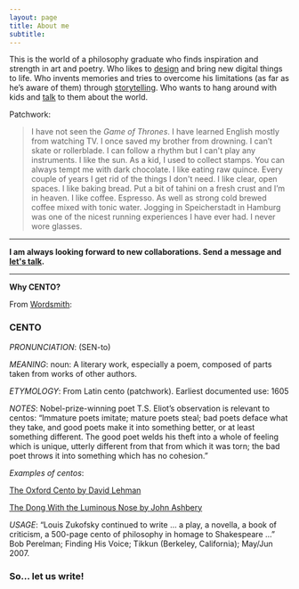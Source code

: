 ```yaml
---
layout: page
title: About me
subtitle: 
---
```


This is the world of a philosophy graduate who finds inspiration and strength in art and poetry. 
Who likes to [design](https://dev.cento.red/) and bring new digital things to life. 
Who invents memories and tries to overcome his limitations (as far as he’s aware of them) through [storytelling](https://words.cento.red/). 
Who wants to hang around with kids and [talk](https://philo.cento.red/) to them about the world. 


Patchwork:

> I have not seen the *Game of Thrones*.
> I have learned English mostly from watching TV.
> I once saved my brother from drowning. 
> I can’t skate or rollerblade. 
> I can follow a rhythm but I can't play any instruments. 
> I like the sun. 
> As a kid, I used to collect stamps.
> You can always tempt me with dark chocolate.
> I like eating raw quince. 
> Every couple of years I get rid of the things I don't need.
> I like clear, open spaces. 
> I like baking bread. Put a bit of tahini on a fresh crust and I’m in heaven.
> I like coffee. Espresso. As well as strong cold brewed coffee mixed with tonic water. 
> Jogging in Speicherstadt in Hamburg was one of the nicest running experiences I have ever had. 
> I never wore glasses.

---

**I am always looking forward to new collaborations. 
Send a message and <a href="mailto:gabriel.furmuzachi@gmail.com"><span>let's talk</span></a>.** 

---

**Why CENTO?**

From [Wordsmith](https://wordsmith.org/words/cento.html):

### CENTO 

*PRONUNCIATION*: (SEN-to)

*MEANING*: noun: A literary work, especially a poem, composed of parts taken from works of other authors.

*ETYMOLOGY*: From Latin cento (patchwork). Earliest documented use: 1605

*NOTES*: Nobel-prize-winning poet T.S. Eliot’s observation is relevant to centos: “Immature poets imitate; mature poets steal; bad poets deface what they take, and good poets make it into something better, or at least something different. The good poet welds his theft into a whole of feeling which is unique, utterly different from that from which it was torn; the bad poet throws it into something which has no cohesion.”

*Examples of centos*:

[The Oxford Cento by David Lehman](https://www.nytimes.com/2006/04/02/books/arts/poem-these-fragments-i-have-shored.html)  

[The Dong With the Luminous Nose by John Ashbery](https://nonsenselit.com/2015/12/04/john-ashbery-the-dong-with-the-luminous-nose-1998/)

*USAGE*: “Louis Zukofsky continued to write … a play, a novella, a book of criticism, a 500-page cento of philosophy in homage to Shakespeare …” Bob Perelman; Finding His Voice; Tikkun (Berkeley, California); May/Jun 2007.

### So... let us write!